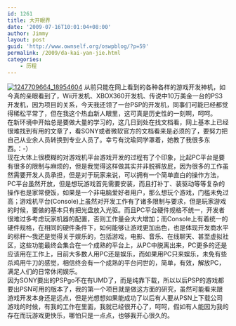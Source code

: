 ```yaml
---
id: 1261
title: 大开眼界
date: '2009-07-16T10:01:04+08:00'
author: Jimmy
layout: post
guid: 'http://www.ownself.org/oswpblog/?p=59'
permalink: /2009/da-kai-yan-jie.html
categories:
    - 历程
---
```


[![1247709664_18954604](http://www.ownself.org/blog/wp-content/uploads/2012/04/1247709664_18954604_thumb.jpg "1247709664_18954604")](http://www.ownself.org/blog/wp-content/uploads/2012/04/1247709664_18954604.jpg) 从前只能在网上看到的各种各样的游戏开发神机，如今真的亲眼看到了，Wii开发机、XBOX360开发机、传说中10万美金一台的PS3开发机，因为项目的关系，今天我还领了一台PSP的开发机，同事们可能已经都觉得稀松平常了，但在我这个热血新人眼里，这可真是历史性的一刻啊，呵呵。   
 在新环境中开始总是要做大量的学习的，这几日到处在找文档看，网上基本上已经很难找到有用的文章了，看SONY或者微软官方的文档看来是必须的了，要努力把自己从业余人员转换到专业人员了。幸亏有沈瑜同学罩着，她教了我很多东西。：-）   
 现在大体上很模糊的对游戏机平台游戏开发的过程有了个印象，比起PC平台是要有很多的限制与麻烦的，但是我觉得这样做其实并非脱裤放屁，因为很多的工作虽然需要开发人员承担，但是对于玩家来说，可以拥有一个简单直白的操作方法，PC平台虽然开放，但是想玩游戏首先需要安装，而且打补丁、装驱动等等复杂的操作也是家常便饭，如果是一个非电脑爱好者用户，那么想玩个游戏，门槛未免过高；游戏机平台(Console)上虽然对开发工作有了诸多限制与要求，但是玩家游戏的时候，要做的基本只有把光盘放入光驱。而且PC平台硬件规格不统一，开发者很难过多考虑玩家机器的配置，否则工作量会大大增加；而Console上有着统一的硬件规格，在相同的硬件条件下，如何能够让游戏更加出色，也是体现开发商水平的标杆～我还是觉得关于娱乐的，包括游戏，电影、音乐、在线聊天、甚至虚拟社区，这些功能最终会集合在一个成熟的平台上，从PC中脱离出来，PC更多的还是应该用在工作上，目前大多数人用PC还是娱乐，而如果用PC只来娱乐，未免有些杀鸡用牛刀的感觉，相信终会有一个成熟的平台问世的，简单，有效，解放PC，满足人们的日常休闲娱乐。   
 因为SONY要出的PSPgo不在有UMD了，而是纯靠下载，所以以后PSP的游戏都要出PSN可用的版本了，我的第一个项目就是做这方面的研究，虽然可能看来跟游戏开发本身还是远点，但是光想想如果能成功了以后有人要从PSN上下载公司游戏的时候，有我的工作在里面，我就已经很开心了，呵呵，假如有人能因为我的存在而玩游戏更快乐，哪怕只是一点点，也够我开心很久的。